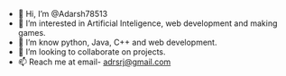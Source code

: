 - 👋 Hi, I’m @Adarsh78513
- 👀 I’m interested in Artificial Inteligence, web development and making games.
- 🌱 I’m know python, Java, C++ and web development.
- 💞️ I’m looking to collaborate on projects.
- 📫 Reach me at email- adrsrj@gmail.com

<!---
Adarsh78513/Adarsh78513 is a ✨ special ✨ repository because its `README.md` (this file) appears on your GitHub profile.
You can click the Preview link to take a look at your changes.
--->
